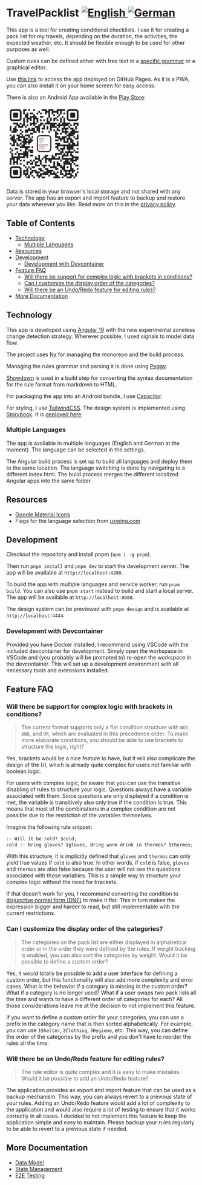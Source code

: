 <!-- markdownlint-disable -->
<!-- spellchecker:disable -->
<h1>TravelPacklist
  <a href="./README.md">
    <img
      src="https://uxwing.com/wp-content/themes/uxwing/download/flags-landmarks/united-kingdom-flag-icon.svg"
      alt="English"
      style="width: 24px;">
  </a>
  <a href="./README.de.md">
    <img
      src="https://uxwing.com/wp-content/themes/uxwing/download/flags-landmarks/germany-flag-icon.svg"
      alt="German"
      style="width: 24px;">
  </a>
</h1>
<!-- spellchecker:enable -->
<!-- markdownlint-enable -->

This app is a tool for creating conditional checklists.
I use it for creating a pack list for my travels, depending on the duration, the activities, the expected weather, etc.
It should be flexible enough to be used for other purposes as well.

Custom rules can be defined either with free text in a [specific grammar](./libs/documentation/src/doc/rules-documentation.md) or a graphical editor.

Use [this link](https://dhhyi.github.io/travel-packlist/) to access the app deployed on GitHub Pages.
As it is a PWA, you can also install it on your home screen for easy access.

There is also an Android App available in the [Play Store](https://play.google.com/store/apps/details?id=dev.dhhyi):

<!-- markdownlint-disable -->

<img
  src="https://raw.githubusercontent.com/dhhyi/travel-packlist/refs/heads/main/android-app-qr.png"
  alt="Get it on Google Play"
  style="width: 200px;" />

<!-- markdownlint-enable -->

Data is stored in your browser's local storage and not shared with any server.
The app has an export and import feature to backup and restore your data wherever you like.
Read more on this in the [privacy policy](./PRIVACY_POLICY.md).

<!-- markdownlint-disable-next-line no-inline-html -->
<h2 id="toc">Table of Contents</h2>

- [Technology](#technology)
  - [Multiple Languages](#multiple-languages)
- [Resources](#resources)
- [Development](#development)
  - [Development with Devcontainer](#development-with-devcontainer)
- [Feature FAQ](#feature-faq)
  - [Will there be support for complex logic with brackets in conditions?](#will-there-be-support-for-complex-logic-with-brackets-in-conditions)
  - [Can I customize the display order of the categories?](#can-i-customize-the-display-order-of-the-categories)
  - [Will there be an Undo/Redo feature for editing rules?](#will-there-be-an-undoredo-feature-for-editing-rules)
- [More Documentation](#more-documentation)

## Technology

This app is developed using [Angular 19](https://angular.dev/) with the new experimental zoneless change detection strategy.
Wherever possible, I used signals to model data flow.

The project uses [Nx](https://nx.dev/) for managing the monorepo and the build process.

Managing the rules grammar and parsing it is done using [Peggy](https://peggyjs.org/).

[Showdown](https://showdownjs.com/) is used in a build step for converting the syntax documentation for the rule format from markdown to HTML.

For packaging the app into an Android bundle, I use [Capacitor](https://capacitorjs.com/).

For styling, I use [TailwindCSS](https://tailwindcss.com/).
The design system is implemented using [Storybook](https://storybook.js.org/).
It is [deployed here](https://dhhyi.github.io/travel-packlist/index.design.html).

### Multiple Languages

The app is available in multiple languages (English and German at the moment).
The language can be selected in the settings.

The Angular build process is set up to build all languages and deploy them to the same location.
The language switching is done by navigating to a different index.html.
The build process merges the different localized Angular apps into the same folder.

## Resources

<!-- cSpell:words uxwing -->

- [Google Material Icons](https://fonts.google.com/icons)
- Flags for the language selection from [uxwing.com](https://uxwing.com)

## Development

Checkout the repository and install pnpm (`npm i -g pnpm`).

Then run `pnpm install` and `pnpm dev` to start the development server.
The app will be available at `http://localhost:4200`.

To build the app with multiple languages and service worker, run `pnpm build`.
You can also use `pnpm start` instead to build and start a local server.
The app will be available at `http://localhost:8080`.

The design system can be previewed with `pnpm design` and is available at `http://localhost:4444`.

### Development with Devcontainer

Provided you have Docker installed, I recommend using VSCode with the included devcontainer for development.
Simply open the workspace in VSCode and (you probably will be prompted to) re-open the workspace in the devcontainer.
This will set up a development environment with all necessary tools and extensions installed.

## Feature FAQ

### Will there be support for complex logic with brackets in conditions?

> The current format supports only a flat condition structure with `NOT`, `AND`, and `OR`, which are evaluated in this precedence order.
> To make more elaborate conditions, you should be able to use brackets to structure the logic, right?

Yes, brackets would be a nice feature to have, but it will also complicate the design of the UI, which is already quite complex for users not familiar with boolean logic.

For users with complex logic, be aware that you can use the transitive disabling of rules to structure your logic.
Questions always have a variable associated with them.
Since questions are only displayed if a condition is met, the variable is transitively also only true if the condition is true.
This means that most of the combinations in a complex condition are not possible due to the restriction of the variables themselves.

Imagine the following rule snippet:

```text
:- Will it be cold? $cold;
cold :- Bring gloves? $gloves, Bring warm drink in thermos? $thermos;
```

With this structure, it is implicitly defined that `gloves` and `thermos` can only yield true values if `cold` is also true.
In other words, if `cold` is false, `gloves` and `thermos` are also false because the user will not see the questions associated with those variables.
This is a simple way to structure your complex logic without the need for brackets.

If that doesn't work for you, I recommend converting the condition to [disjunctive normal form (DNF)](https://en.wikipedia.org/wiki/Disjunctive_normal_form) to make it flat.
This in turn makes the expression bigger and harder to read, but still implementable with the current restrictions.

### Can I customize the display order of the categories?

> The categories on the pack list are either displayed in alphabetical order or in the order they were defined by the rules.
> If weight tracking is enabled, you can also sort the categories by weight.
> Would it be possible to define a custom order?

Yes, it would totally be possible to add a user interface for defining a custom order, but this functionality will also add more complexity and error cases.
What is the behavior if a category is missing in the custom order?
What if a category is no longer used?
What if a user swaps two pack lists all the time and wants to have a different order of categories for each?
All those considerations leave me at the decision to not implement this feature.

If you want to define a custom order for your categories, you can use a prefix in the category name that is then sorted alphabetically.
For example, you can use `1Shelter`, `2Clothing`, `3Hygiene`, etc.
This way, you can define the order of the categories by the prefix and you don't have to reorder the rules all the time.

### Will there be an Undo/Redo feature for editing rules?

> The rule editor is quite complex and it is easy to make mistakes.
> Would it be possible to add an Undo/Redo feature?

The application provides an export and import feature that can be used as a backup mechanism.
This way, you can always revert to a previous state of your rules.
Adding an Undo/Redo feature would add a lot of complexity to the application and would also require a lot of testing to ensure that it works correctly in all cases.
I decided to not implement this feature to keep the application simple and easy to maintain.
Please backup your rules regularly to be able to revert to a previous state if needed.

## More Documentation

- [Data Model](./libs/model/README.md)
- [State Management](./libs/state/README.md)
- [E2E Testing](./apps/travel-packlist-e2e/README.md)
